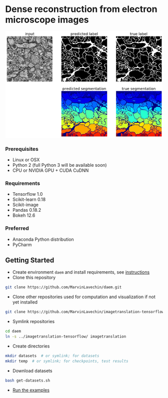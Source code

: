 # Dense reconstruction from electron microscope images

![Result](examples/2D_3Labels/Example_2D_3Labels_eval_membranes.jpg)

### Prerequisites
- Linux or OSX
- Python 2 (full Python 3 will be available soon)
- CPU or NVIDIA GPU + CUDA CuDNN

### Requirements
- Tensorflow 1.0
- Scikit-learn 0.18
- Scikit-image
- Pandas 0.18.2
- Bokeh 12.6

### Preferred
- Anaconda Python distribution
- PyCharm

## Getting Started

- Create environment `daem` and install requirements, see [instructions](CONDA.md)
- Clone this repository

```bash
git clone https://github.com/MarvinLavechin/daem.git
```

- Clone other repositories used for computation and visualization if not yet installed

```bash
git clone https://github.com/MarvinLavechin/imagetranslation-tensorflow
```

- Symlink repositories

```bash
cd daem
ln -s ../imagetranslation-tensorflow/ imagetranslation
```

- Create directories

```bash
mkdir datasets  # or symlink; for datasets
mkdir temp  # or symlink; for checkpoints, test results
```

- Download datasets
```bash
bash get-datasets.sh
```

- [Run the examples](examples/README.md)